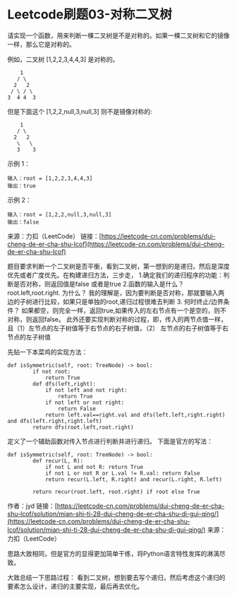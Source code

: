 # Leetcode刷题03-对称二叉树
请实现一个函数，用来判断一棵二叉树是不是对称的。如果一棵二叉树和它的镜像一样，那么它是对称的。

例如，二叉树 [1,2,2,3,4,4,3] 是对称的。
```
    1
   / \
  2   2
 / \ / \
3  4 4  3
```
但是下面这个 [1,2,2,null,3,null,3] 则不是镜像对称的:
```
    1
   / \
  2   2
   \   \
   3    3
```


示例 1：
```
输入：root = [1,2,2,3,4,4,3]
输出：true
```
示例 2：
```
输入：root = [1,2,2,null,3,null,3]
输出：false
```

来源：力扣（LeetCode）
链接：[https://leetcode-cn.com/problems/dui-cheng-de-er-cha-shu-lcof](https://leetcode-cn.com/problems/dui-cheng-de-er-cha-shu-lcof)

题目要求判断一个二叉树是否平衡，看到二叉树，第一想到的是递归，然后是深度优先或者广度优先。在构建递归方法，三步走，
1.确定我们的递归程序的功能：判断是否对称，则返回值是false 或者是true
2.函数的输入是什么？
root.left,root.right. 为什么？ 我的理解是，因为要判断是否对称，那就要输入两边的子树进行比较，如果只是单独的root,递归过程很难去判断
3. 何时终止/边界条件？
如果都空，则完全一样，返回true,如果传入的左右节点有一个是空的，则不对称，则返回false。 
此外还要实现判断对称的过程，即，传入的两节点值一样，且（1）左节点的左子树值等于右节点的右子树值，（2） 左节点的右子树值等于右节点的左子树值

先贴一下本菜鸡的实现方法：
```
def isSymmetric(self, root: TreeNode) -> bool:
        if not root:
            return True
        def dfs(left,right):
            if not left and not right:
                return True
            if not left or not right:
                return False
            return left.val==right.val and dfs(left.left,right.right) and dfs(left.right,right.left) 
        return dfs(root.left,root.right)
```
定义了一个辅助函数对传入节点进行判断并进行递归。
下面是官方的写法：
```
def isSymmetric(self, root: TreeNode) -> bool:
        def recur(L, R):
            if not L and not R: return True
            if not L or not R or L.val != R.val: return False
            return recur(L.left, R.right) and recur(L.right, R.left)

        return recur(root.left, root.right) if root else True
```
作者：jyd
链接：[https://leetcode-cn.com/problems/dui-cheng-de-er-cha-shu-lcof/solution/mian-shi-ti-28-dui-cheng-de-er-cha-shu-di-gui-qing/](https://leetcode-cn.com/problems/dui-cheng-de-er-cha-shu-lcof/solution/mian-shi-ti-28-dui-cheng-de-er-cha-shu-di-gui-qing/)
来源：力扣（LeetCode）

思路大致相同，但是官方的显得更加简单干练，将Python语言特性发挥的淋漓尽致。

大致总结一下思路过程：
看到二叉树，想到要去写个递归，然后考虑这个递归的要素怎么设计，递归的主要实现，最后再去优化。